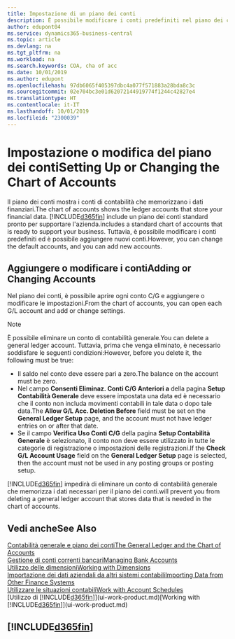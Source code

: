 ```yaml
---
title: Impostazione di un piano dei conti
description: È possibile modificare i conti predefiniti nel piano dei conti ed è possibile aggiungere nuovi conti.
author: edupont04
ms.service: dynamics365-business-central
ms.topic: article
ms.devlang: na
ms.tgt_pltfrm: na
ms.workload: na
ms.search.keywords: COA, cha of acc
ms.date: 10/01/2019
ms.author: edupont
ms.openlocfilehash: 97db6065f405397dbc4a077f571883a28bda8c3c
ms.sourcegitcommit: 02e704bc3e01d62072144919774f1244c42827e4
ms.translationtype: HT
ms.contentlocale: it-IT
ms.lasthandoff: 10/01/2019
ms.locfileid: "2300039"
---
```

# <a name="setting-up-or-changing-the-chart-of-accounts"></a><span data-ttu-id="24fc8-103">Impostazione o modifica del piano dei conti</span><span class="sxs-lookup"><span data-stu-id="24fc8-103">Setting Up or Changing the Chart of Accounts</span></span>
<span data-ttu-id="24fc8-104">Il piano dei conti mostra i conti di contabilità che memorizzano i dati finanziari.</span><span class="sxs-lookup"><span data-stu-id="24fc8-104">The chart of accounts shows the ledger accounts that store your financial data.</span></span> [!INCLUDE[d365fin](includes/d365fin_md.md)] <span data-ttu-id="24fc8-105">include un piano dei conti standard pronto per supportare l'azienda.</span><span class="sxs-lookup"><span data-stu-id="24fc8-105">includes a standard chart of accounts that is ready to support your business.</span></span>
<span data-ttu-id="24fc8-106">Tuttavia, è possibile modificare i conti predefiniti ed è possibile aggiungere nuovi conti.</span><span class="sxs-lookup"><span data-stu-id="24fc8-106">However, you can change the default accounts, and you can add new accounts.</span></span>  

## <a name="adding-or-changing-accounts"></a><span data-ttu-id="24fc8-107">Aggiungere o modificare i conti</span><span class="sxs-lookup"><span data-stu-id="24fc8-107">Adding or Changing Accounts</span></span>
<span data-ttu-id="24fc8-108">Nel piano dei conti, è possibile aprire ogni conto C/G e aggiungere o modificare le impostazioni.</span><span class="sxs-lookup"><span data-stu-id="24fc8-108">From the chart of accounts, you can open each G/L account and add or change settings.</span></span>

> [!NOTE]  
>   <span data-ttu-id="24fc8-109">È possibile eliminare un conto di contabilità generale.</span><span class="sxs-lookup"><span data-stu-id="24fc8-109">You can delete a general ledger account.</span></span> <span data-ttu-id="24fc8-110">Tuttavia, prima che venga eliminato, è necessario soddisfare le seguenti condizioni:</span><span class="sxs-lookup"><span data-stu-id="24fc8-110">However, before you delete it, the following must be true:</span></span>  
>  
>   * <span data-ttu-id="24fc8-111">Il saldo nel conto deve essere pari a zero.</span><span class="sxs-lookup"><span data-stu-id="24fc8-111">The balance on the account must be zero.</span></span>  
>   * <span data-ttu-id="24fc8-112">Nel campo **Consenti Eliminaz. Conti C/G Anteriori a** della pagina **Setup Contabilità Generale** deve essere impostata una data ed è necessario che il conto non includa movimenti contabili in tale data o dopo tale data.</span><span class="sxs-lookup"><span data-stu-id="24fc8-112">The **Allow G/L Acc. Deletion Before** field must be set on the **General Ledger Setup** page, and the account must not have ledger entries on or after that date.</span></span>  
>   * <span data-ttu-id="24fc8-113">Se il campo **Verifica Uso Conti C/G** della pagina **Setup Contabilità Generale** è selezionato, il conto non deve essere utilizzato in tutte le categorie di registrazione o impostazioni delle registrazioni.</span><span class="sxs-lookup"><span data-stu-id="24fc8-113">If the **Check G/L Account Usage** field on the **General Ledger Setup** page is selected, then the account must not be used in any posting groups or posting setup.</span></span>  

[!INCLUDE[d365fin](includes/d365fin_md.md)] <span data-ttu-id="24fc8-114">impedirà di eliminare un conto di contabilità generale che memorizza i dati necessari per il piano dei conti.</span><span class="sxs-lookup"><span data-stu-id="24fc8-114">will prevent you from deleting a general ledger account that stores data that is needed in the chart of accounts.</span></span>  

## <a name="see-also"></a><span data-ttu-id="24fc8-115">Vedi anche</span><span class="sxs-lookup"><span data-stu-id="24fc8-115">See Also</span></span>
[<span data-ttu-id="24fc8-116">Contabilità generale e piano dei conti</span><span class="sxs-lookup"><span data-stu-id="24fc8-116">The General Ledger and the Chart of Accounts</span></span>](finance-general-ledger.md)  
[<span data-ttu-id="24fc8-117">Gestione di conti correnti bancari</span><span class="sxs-lookup"><span data-stu-id="24fc8-117">Managing Bank Accounts</span></span>](bank-manage-bank-accounts.md)  
[<span data-ttu-id="24fc8-118">Utilizzo delle dimensioni</span><span class="sxs-lookup"><span data-stu-id="24fc8-118">Working with Dimensions</span></span>](finance-dimensions.md)  
[<span data-ttu-id="24fc8-119">Importazione dei dati aziendali da altri sistemi contabili</span><span class="sxs-lookup"><span data-stu-id="24fc8-119">Importing Data from Other Finance Systems</span></span>](across-import-data-configuration-packages.md)  
[<span data-ttu-id="24fc8-120">Utilizzare le situazioni contabili</span><span class="sxs-lookup"><span data-stu-id="24fc8-120">Work with Account Schedules</span></span>](bi-how-work-account-schedule.md)  
<span data-ttu-id="24fc8-121">[Utilizzo di [!INCLUDE[d365fin](includes/d365fin_md.md)]](ui-work-product.md)</span><span class="sxs-lookup"><span data-stu-id="24fc8-121">[Working with [!INCLUDE[d365fin](includes/d365fin_md.md)]](ui-work-product.md)</span></span>  

## [!INCLUDE[d365fin](includes/free_trial_md.md)]
